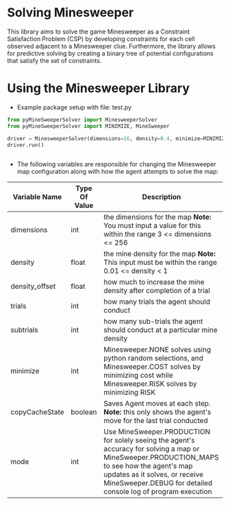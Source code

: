# Solving Minesweeper 
This library aims to solve the game Minesweeper as a Constraint Satisfaction Problem (CSP) by developing constraints for each cell observed adjacent to a Minesweeper clue. Furthermore, the library allows for predictive solving by creating a binary tree of potential configurations that satisfy the set of constraints.

# Using the Minesweeper Library
* Example package setup with file: test.py
```python
from pyMineSweeperSolver import MinesweeperSolver
from pyMineSweeperSolver import MINIMIZE, MineSweeper

driver = MinesweeperSolver(dimensions=16, density=0.4, minimize=MINIMIZE.COST, mode=MineSweeper.PRODUCTION)
driver.run()
	
```
- The following variables are responsible for changing the Minesweeper map configuration along with how the agent attempts to solve the map:

| Variable Name | Type Of Value | Description
|-------------|----------|------------------------------------------------------------------------------------------|
| dimensions | int | the dimensions for the map **Note:** You must input a value for this within the range 3 <= dimensions <= 256 |
| density | float | the mine density for the map **Note:** This input must be within the range 0.01 <= density < 1 |
| density_offset | float | how much to increase the mine density after completion of a trial |
| trials | int | how many trials the agent should conduct |
| subtrials | int | how many sub-trials the agent should conduct at a particular mine density|
| minimize | int | Minesweeper.NONE solves using python random selections, and Minesweeper.COST solves by minimizing cost while Minesweeper.RISK solves by minimizing  RISK |
| copyCacheState | boolean | Saves Agent moves at each step. **Note:** this only shows the agent's move for the last trial conducted|
| mode | int | Use MineSweeper.PRODUCTION for solely seeing the agent's accuracy for solving a map or MineSweeper.PRODUCTION_MAPS to see how the agent's map updates as it solves, or receive MineSweeper.DEBUG for detailed console log of program execution|
